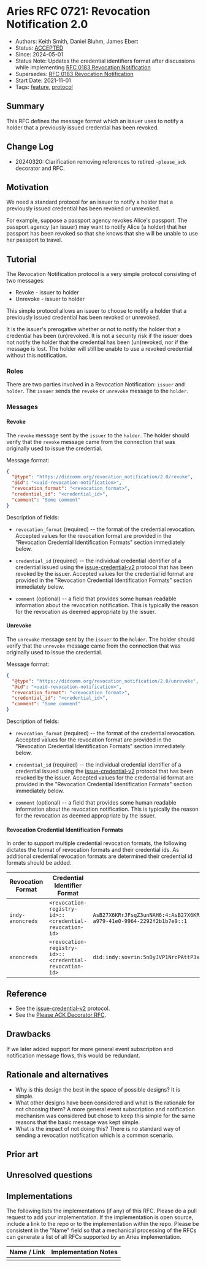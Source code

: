 # Aries RFC 0721: Revocation Notification 2.0
- Authors: Keith Smith, Daniel Bluhm, James Ebert
- Status: [ACCEPTED](/README.md#accepted)
- Since: 2024-05-01
- Status Note: Updates the credential identifiers format after discussions while implementing [RFC 0183 Revocation Notification](../0183-revocation-notification/README.md)
- Supersedes: [RFC 0183 Revocation Notification](../0183-revocation-notification/README.md)
- Start Date: 2021-11-01
- Tags: [feature](/tags.md#feature), [protocol](/tags.md#protocol)

## Summary

This RFC defines the message format which an issuer uses to notify a holder that a previously issued credential has been revoked.

## Change Log

- 20240320: Clarification removing references to retired `~please_ack` decorator and RFC.

## Motivation

We need a standard protocol for an issuer to notify a holder that a previously issued credential has been revoked or unrevoked.

For example, suppose a passport agency revokes Alice's passport.
The passport agency (an issuer) may want to notify Alice (a holder) that her passport has been revoked so that she
knows that she will be unable to use her passport to travel.

## Tutorial

The Revocation Notification protocol is a very simple protocol consisting of two messages:

* Revoke - issuer to holder
* Unrevoke - issuer to holder

This simple protocol allows an issuer to choose to notify a holder that a previously issued credential has been revoked or unrevoked.

It is the issuer's prerogative whether or not to notify the holder that a credential has been (un)revoked.  It is not a security risk if the issuer does not notify the holder that the credential has been (un)revoked, nor if the message is lost.  The holder will still be unable to use a revoked credential without this notification.

### Roles

There are two parties involved in a Revocation Notification: `issuer` and `holder`.
The `issuer` sends the `revoke` or `unrevoke` message to the `holder`.

### Messages

#### Revoke

The `revoke` message sent by the `issuer` to the `holder`. The holder should verify that the `revoke` message came from the connection that was originally used to issue the credential.

Message format:

```JSON
{
  "@type": "https://didcomm.org/revocation_notification/2.0/revoke",
  "@id": "<uuid-revocation-notification>",
  "revocation_format": "<revocation_format>",
  "credential_id": "<credential_id>",
  "comment": "Some comment"
}
```

Description of fields:

* `revocation_format` (required) -- the format of the credential revocation. Accepted values for the revocation format are provided in the "Revocation Credential Identification Formats" section immediately below.

* `credential_id` (required) -- the individual credential identifier of a credential issued using the [issue-credential-v2](https://github.com/hyperledger/aries-rfcs/tree/main/features/0453-issue-credential-v2) protocol that has been revoked by the issuer. Accepted values for the credential id format are provided in the "Revocation Credential Identification Formats" section immediately below.

* `comment` (optional) -- a field that provides some human readable information about the revocation notification.  This is typically the reason for the revocation as deemed appropriate by the issuer.

#### Unrevoke

The `unrevoke` message sent by the `issuer` to the `holder`. The holder should verify that the `unrevoke` message came from the connection that was originally used to issue the credential.

Message format:

```JSON
{
  "@type": "https://didcomm.org/revocation_notification/2.0/unrevoke",
  "@id": "<uuid-revocation-notification>",
  "revocation_format": "<revocation_format>",
  "credential_id": "<credential_id>",
  "comment": "Some comment"
}
```

Description of fields:

* `revocation_format` (required) -- the format of the credential revocation. Accepted values for the revocation format are provided in the "Revocation Credential Identification Formats" section immediately below.

* `credential_id` (required) -- the individual credential identifier of a credential issued using the [issue-credential-v2](https://github.com/hyperledger/aries-rfcs/tree/main/features/0453-issue-credential-v2) protocol that has been revoked by the issuer. Accepted values for the credential id format are provided in the "Revocation Credential Identification Formats" section immediately below.

* `comment` (optional) -- a field that provides some human readable information about the revocation notification.  This is typically the reason for the revocation as deemed appropriate by the issuer.

#### Revocation Credential Identification Formats

In order to support multiple credential revocation formats, the following dictates the format of revocation formats and their credential ids. As additional credential revocation formats are determined their credential id formats should be added.

Revocation Format | Credential Identifier Format | Example |
--- | --- | --- |
`indy-anoncreds`  | `<revocation-registry-id>::<credential-revocation-id>` | `AsB27X6KRrJFsqZ3unNAH6:4:AsB27X6KRrJFsqZ3unNAH6:3:cl:48187:default:CL_ACCUM:3b24a9b0-a979-41e0-9964-2292f2b1b7e9::1` |
`anoncreds`  | `<revocation-registry-id>::<credential-revocation-id>` | `did:indy:sovrin:5nDyJVP1NrcPAttP3xwMB9/anoncreds/v0/REV_REG_DEF/56495/npdb/TAG1::1` |

## Reference

* See the [issue-credential-v2](https://github.com/hyperledger/aries-rfcs/tree/main/features/0453-issue-credential-v2) protocol.
* See the [Please ACK Decorator RFC](https://github.com/hyperledger/aries-rfcs/tree/main/features/0317-please-ack).

## Drawbacks

If we later added support for more general event subscription and notification message flows, this would be redundant.

## Rationale and alternatives

- Why is this design the best in the space of possible designs?  It is simple.
- What other designs have been considered and what is the rationale for not
choosing them?  A more general event subscription and notification mechanism was considered but chose to keep this simple for the same reasons that the basic message was kept simple.
- What is the impact of not doing this?  There is no standard way of sending a revocation notification which is a common scenario.

## Prior art

## Unresolved questions

## Implementations

The following lists the implementations (if any) of this RFC. Please do a pull request to add your implementation. If the implementation is open source, include a link to the repo or to the implementation within the repo. Please be consistent in the "Name" field so that a mechanical processing of the RFCs can generate a list of all RFCs supported by an Aries implementation.

Name / Link | Implementation Notes
--- | ---
 |  | 

